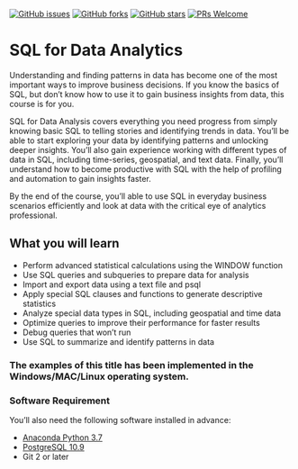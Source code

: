 [![GitHub issues](https://img.shields.io/github/issues/TrainingByPackt/SQL-for-Data-Analytics.svg)](https://github.com/TrainingByPackt/SQL-for-Data-Analytics/issues)
[![GitHub forks](https://img.shields.io/github/forks/TrainingByPackt/SQL-for-Data-Analytics.svg)](https://github.com/TrainingByPackt/SQL-for-Data-Analytics/network)
[![GitHub stars](https://img.shields.io/github/stars/TrainingByPackt/SQL-for-Data-Analytics.svg)](https://github.com/TrainingByPackt/SQL-for-Data-Analytics/stargazers)
[![PRs Welcome](https://img.shields.io/badge/PRs-welcome-brightgreen.svg)](https://github.com/TrainingByPackt/SQL-for-Data-Analytics/pulls)

# SQL for Data Analytics
Understanding and finding patterns in data has become one of the most important ways to improve business decisions. If you know the basics of SQL, but don’t know how to use it to gain business insights from data, this course is for you.

SQL for Data Analysis covers everything you need progress from simply knowing basic SQL to telling stories and identifying trends in data. You’ll be able to start exploring your data by identifying patterns and unlocking deeper insights. You’ll also gain experience working with different types of data in SQL, including time-series, geospatial, and text data. Finally, you’ll understand how to become productive with SQL with the help of profiling and automation to gain insights faster.

By the end of the course, you’ll able to use SQL in everyday business scenarios efficiently and look at data with the critical eye of analytics professional.

## What you will learn
* Perform advanced statistical calculations using the WINDOW function
* Use SQL queries and subqueries to prepare data for analysis
* Import and export data using a text file and psql
* Apply special SQL clauses and functions to generate descriptive statistics
* Analyze special data types in SQL, including geospatial and time data
* Optimize queries to improve their performance for faster results
* Debug queries that won’t run
* Use SQL to summarize and identify patterns in data
 

### The examples of this title has been implemented in the Windows/MAC/Linux operating system.

### Software Requirement
You’ll also need the following software installed in advance:
* [Anaconda Python 3.7](https://www.anaconda.com/distribution/#downloadsection)
* [PostgreSQL 10.9](https://www.postgresql.org/download/)
* Git 2 or later

